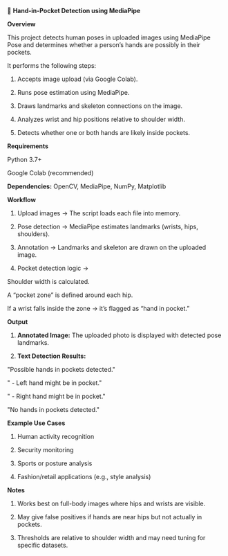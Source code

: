 

🧾 **Hand-in-Pocket Detection using MediaPipe**

**Overview**

This project detects human poses in uploaded images using MediaPipe Pose and determines whether a person’s hands are possibly in their pockets.

It performs the following steps:

1. Accepts image upload (via Google Colab).

2. Runs pose estimation using MediaPipe.

3. Draws landmarks and skeleton connections on the image.

4. Analyzes wrist and hip positions relative to shoulder width.

5. Detects whether one or both hands are likely inside pockets.

**Requirements**

Python 3.7+

Google Colab (recommended)

**Dependencies:** OpenCV, MediaPipe, NumPy, Matplotlib

**Workflow**

1. Upload images → The script loads each file into memory.

2. Pose detection → MediaPipe estimates landmarks (wrists, hips, shoulders).

3. Annotation → Landmarks and skeleton are drawn on the uploaded image.

4. Pocket detection logic →

Shoulder width is calculated.

A “pocket zone” is defined around each hip.

If a wrist falls inside the zone → it’s flagged as “hand in pocket.”

**Output**

1. **Annotated Image:** The uploaded photo is displayed with detected pose landmarks.

2. **Text Detection Results:**

"Possible hands in pockets detected."

" - Left hand might be in pocket."

" - Right hand might be in pocket."

"No hands in pockets detected."

**Example Use Cases**

1. Human activity recognition

2. Security monitoring

3. Sports or posture analysis

4. Fashion/retail applications (e.g., style analysis)

**Notes**

1. Works best on full-body images where hips and wrists are visible.

2. May give false positives if hands are near hips but not actually in pockets.

3. Thresholds are relative to shoulder width and may need tuning for specific datasets.
